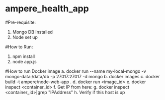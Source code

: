 # ampere_health_app

#Pre-requisite:
1. Mongo DB Installed
2. Node set up

#How to Run:
1. npm install
2. node app.js

#How to run Docker image
  a. docker run --name my-local-mongo -v mongo-data:/data/db -p 27017:27017 -d mongo
  b. docker images
  c. docker build -t ampere/node-web-app .
  d. docker run <image_id>
  e. docker inspect <container_id>
  f. Get IP from here:
  g. docker inspect <container_id>|grep "IPAddress"
  h. Verify if this host is up

